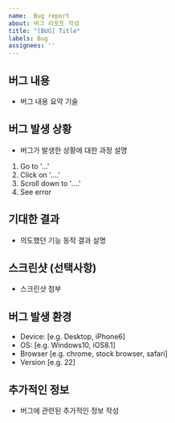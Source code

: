 ```yaml
---
name:  Bug report
about: 버그 리포트 작성
title: "[BUG] Title"
labels: Bug
assignees: ''
---
```


## 버그 내용
- 버그 내용 요약 기술

## 버그 발생 상황
- 버그가 발생한 상황에 대한 과정 설명
1. Go to '...'
2. Click on '....'
3. Scroll down to '....'
4. See error

## 기대한 결과
- 의도했던 기능 동작 결과 설명

## 스크린샷 (선택사항)
- 스크린샷 첨부

## 버그 발생 환경
- Device: [e.g. Desktop, iPhone6]
- OS: [e.g. Windows10, iOS8.1]
- Browser [e.g. chrome, stock browser, safari]
- Version [e.g. 22]

## 추가적인 정보
- 버그에 관련된 추가적인 정보 작성
